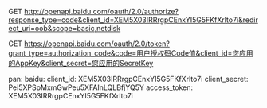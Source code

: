 GET http://openapi.baidu.com/oauth/2.0/authorize?response_type=code&client_id=XEM5X03IRRrgpCEnxYI5G5FKfXrlto7i&redirect_uri=oob&scope=basic,netdisk

GET https://openapi.baidu.com/oauth/2.0/token?grant_type=authorization_code&code=用户授权码Code值&client_id=您应用的AppKey&client_secret=您应用的SecretKey


pan:
baidu:
client_id: XEM5X03IRRrgpCEnxYI5G5FKfXrlto7i
client_secret: Pei5XPSpMxmGwPeu5XFAInLQLBfjYQ5Y
access_token: XEM5X03IRRrgpCEnxYI5G5FKfXrlto7i
